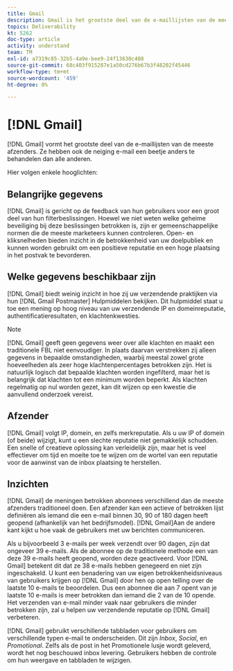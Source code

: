 ```yaml
---
title: Gmail
description: Gmail is het grootste deel van de e-maillijsten van de meeste afzenders. Ze hebben ook de neiging e-mail een beetje anders te behandelen dan alle anderen.
topics: Deliverability
kt: 5262
doc-type: article
activity: understand
team: TM
exl-id: a7319c85-32b5-4a9e-bee9-24f13630c408
source-git-commit: 68c403f915287e1a50cd276b67b3f48202f45446
workflow-type: tm+mt
source-wordcount: '459'
ht-degree: 0%

---
```


# [!DNL Gmail]

[!DNL Gmail] vormt het grootste deel van de e-maillijsten van de meeste afzenders. Ze hebben ook de neiging e-mail een beetje anders te behandelen dan alle anderen.

Hier volgen enkele hooglichten:

## Belangrijke gegevens

[!DNL Gmail] is gericht op de feedback van hun gebruikers voor een groot deel van hun filterbeslissingen. Hoewel we niet weten welke geheime beveiliging bij deze beslissingen betrokken is, zijn er gemeenschappelijke normen die de meeste marketeers kunnen controleren. Open- en kliksnelheden bieden inzicht in de betrokkenheid van uw doelpubliek en kunnen worden gebruikt om een positieve reputatie en een hoge plaatsing in het postvak te bevorderen.

## Welke gegevens beschikbaar zijn

[!DNL Gmail] biedt weinig inzicht in hoe zij uw verzendende praktijken via hun  [!DNL Gmail Postmaster] Hulpmiddelen bekijken. Dit hulpmiddel staat u toe een mening op hoog niveau van uw verzendende IP en domeinreputatie, authentificatieresultaten, en klachtenkwesties.

>[!NOTE]
>
>[!DNL Gmail] geeft geen gegevens weer over alle klachten en maakt een traditionele FBL niet eenvoudiger. In plaats daarvan verstrekken zij alleen gegevens in bepaalde omstandigheden, waarbij meestal zowel grote hoeveelheden als zeer hoge klachtenpercentages betrokken zijn. Het is natuurlijk logisch dat bepaalde klachten worden ingefilterd, maar het is belangrijk dat klachten tot een minimum worden beperkt. Als klachten regelmatig op nul worden gezet, kan dit wijzen op een kwestie die aanvullend onderzoek vereist.

## Afzender

[!DNL Gmail] volgt IP, domein, en zelfs merkreputatie. Als u uw IP of domein (of beide) wijzigt, kunt u een slechte reputatie niet gemakkelijk schudden. Een snelle of creatieve oplossing kan verleidelijk zijn, maar het is veel effectiever om tijd en moeite toe te wijzen om de wortel van een reputatie voor de aanwinst van de inbox plaatsing te herstellen.

## Inzichten

[!DNL Gmail] de meningen betrokken abonnees verschillend dan de meeste afzenders traditioneel doen. Een afzender kan een actieve of betrokken lijst definiëren als iemand die een e-mail binnen 30, 90 of 180 dagen heeft geopend (afhankelijk van het bedrijfsmodel). [!DNL Gmail]Aan de andere kant kijkt u hoe vaak de gebruikers met uw berichten communiceren.

Als u bijvoorbeeld 3 e-mails per week verzendt over 90 dagen, zijn dat ongeveer 39 e-mails. Als de abonnee op de traditionele methode een van deze 39 e-mails heeft geopend, worden deze geactiveerd. Voor [!DNL Gmail] betekent dit dat ze 38 e-mails hebben genegeerd en niet zijn ingeschakeld. U kunt een benadering van uw eigen betrokkenheidsniveaus van gebruikers krijgen op [!DNL Gmail] door hen op open telling over de laatste 10 e-mails te beoordelen. Dus een abonnee die aan 7 opent van je laatste 10 e-mails is meer betrokken dan iemand die 2 van de 10 opende. Het verzenden van e-mail minder vaak naar gebruikers die minder betrokken zijn, zal u helpen uw verzendende reputatie op [!DNL Gmail] verbeteren.

[!DNL Gmail] gebruikt verschillende tabbladen voor gebruikers om verschillende typen e-mail te onderscheiden. Dit zijn *Inbox*, *Social*, en *Promotional*. Zelfs als de post in het Promotionele lusje wordt geleverd, wordt het nog beschouwd inbox levering. Gebruikers hebben de controle om hun weergave en tabbladen te wijzigen.
